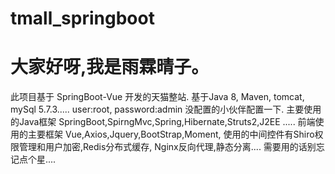 # tmall_springboot

# 大家好呀,我是雨霖晴子。

此项目基于 SpringBoot-Vue 开发的天猫整站.
基于Java 8, Maven, tomcat, mySql 5.7.3..... user:root, password:admin
没配置的小伙伴配置一下.
主要使用的Java框架 SpringBoot,SpirngMvc,Spring,Hibernate,Struts2,J2EE .....
前端使用的主要框架 Vue,Axios,Jquery,BootStrap,Moment,
使用的中间控件有Shiro权限管理和用户加密,Redis分布式缓存, Nginx反向代理,静态分离....
需要用的话别忘记点个星....
